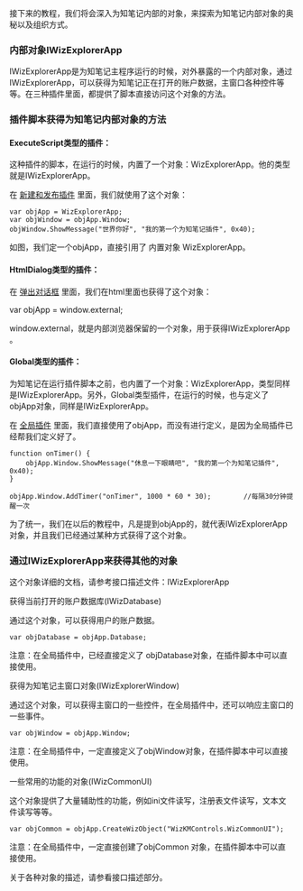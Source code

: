 接下来的教程，我们将会深入为知笔记内部的对象，来探索为知笔记内部对象的奥秘以及组织方式。

### 内部对象IWizExplorerApp

IWizExplorerApp是为知笔记主程序运行的时候，对外暴露的一个内部对象，通过IWizExplorerApp，可以获得为知笔记正在打开的账户数据，主窗口各种控件等等。在三种插件里面，都提供了脚本直接访问这个对象的方法。

### 插件脚本获得为知笔记内部对象的方法

#### ExecuteScript类型的插件：

这种插件的脚本，在运行的时候，内置了一个对象：WizExplorerApp。他的类型就是IWizExplorerApp。

在 [新建和发布插件](./course/hello-world.html) 里面，我们就使用了这个对象：

```
var objApp = WizExplorerApp;
var objWindow = objApp.Window;
objWindow.ShowMessage("世界你好", "我的第一个为知笔记插件", 0x40);
```

如图，我们定一个objApp，直接引用了 内置对象 WizExplorerApp。

#### HtmlDialog类型的插件：

在 [弹出对话框](./course/create-dialog.html) 里面，我们在html里面也获得了这个对象：

var objApp = window.external;

window.external，就是内部浏览器保留的一个对象，用于获得IWizExplorerApp 。

#### Global类型的插件：

为知笔记在运行插件脚本之前，也内置了一个对象：WizExplorerApp，类型同样是IWizExplorerApp。另外，Global类型插件，在运行的时候，也与定义了objApp对象，同样是IWizExplorerApp。

在 [全局插件](./course/global-plugin.html) 里面，我们直接使用了objApp，而没有进行定义，是因为全局插件已经帮我们定义好了。

```
function onTimer() {
    objApp.Window.ShowMessage("休息一下眼睛吧", "我的第一个为知笔记插件", 0x40);
}

objApp.Window.AddTimer("onTimer", 1000 * 60 * 30);        //每隔30分钟提醒一次
```

为了统一，我们在以后的教程中，凡是提到objApp的，就代表IWizExplorerApp对象，并且我们已经通过某种方式获得了这个对象。

### 通过IWizExplorerApp来获得其他的对象

这个对象详细的文档，请参考接口描述文件：IWizExplorerApp

获得当前打开的账户数据库(IWizDatabase)

通过这个对象，可以获得用户的账户数据。

```
var objDatabase = objApp.Database;
```

注意：在全局插件中，已经直接定义了 objDatabase对象，在插件脚本中可以直接使用。

获得为知笔记主窗口对象(IWizExplorerWindow)

通过这个对象，可以获得主窗口的一些控件，在全局插件中，还可以响应主窗口的一些事件。

```
var objWindow = objApp.Window;
```

注意：在全局插件中，一定直接定义了objWindow对象，在插件脚本中可以直接使用。

一些常用的功能的对象(IWizCommonUI)

这个对象提供了大量辅助性的功能，例如ini文件读写，注册表文件读写，文本文件读写等等。

```
var objCommon = objApp.CreateWizObject("WizKMControls.WizCommonUI");
```

注意：在全局插件中，一定直接创建了objCommon 对象，在插件脚本中可以直接使用。

关于各种对象的描述，请参看接口描述部分。
